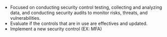 
- Focused on conducting security control testing, collecting and analyzing data, and conducting security audits to monitor risks, threats, and vulnerabilities.
- Evaluate if the controls that are in use are effectives and updated. 
- Implement a new security control (EX: MFA) 